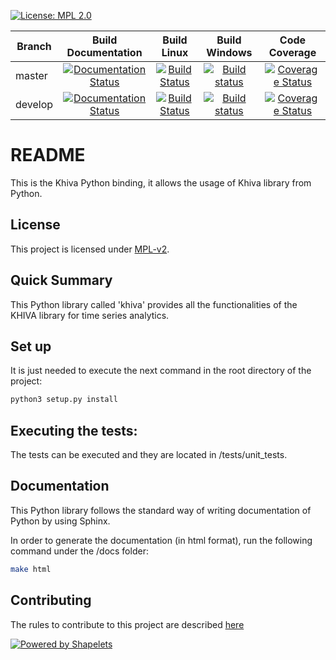 
[![License: MPL 2.0](https://img.shields.io/badge/License-MPL%202.0-brightgreen.svg)](https://github.com/shapelets/khiva-python/blob/master/LICENSE.txt)  

| Branch        | Build Documentation                                                                                                                                           | Build Linux                                                                                                                              |  Build Windows                                                                                                                                                                | Code Coverage                                                                                                                                                |
| ------------- |:-------------------------------------------------------------------------------------------------------------------------------------------------------------:|:----------------------------------------------------------------------------------------------------------------------------------------:|:-----------------------------------------------------------------------------------------------------------------------------------------------------------------------------:|:------------------------------------------------------------------------------------------------------------------------------------------------------------:|
| master        | [![Documentation Status](https://readthedocs.org/projects/khiva-python/badge/?version=master)](https://khiva-python.readthedocs.io/en/master/?badge=master)   | [![Build Status](https://travis-ci.org/shapelets/khiva-python.svg?branch=master)](https://travis-ci.org/shapelets/khiva-python/branches) | [![Build status](https://ci.appveyor.com/api/projects/status/7f4n5n0iydicfd9p/branch/master?svg=true)](https://ci.appveyor.com/project/shapelets/khiva-python/branch/master)  |[![Coverage Status](https://codecov.io/gh/shapelets/khiva-python/branch/master/graph/badge.svg)](https://codecov.io/gh/shapelets/khiva-python/branch/master)  |
| develop       | [![Documentation Status](https://readthedocs.org/projects/khiva-python/badge/?version=develop)](https://khiva-python.readthedocs.io/en/develop/?badge=develop)| [![Build Status](https://travis-ci.org/shapelets/khiva-python.svg?branch=develop)](https://travis-ci.org/shapelets/khiva-python/branches)| [![Build status](https://ci.appveyor.com/api/projects/status/7f4n5n0iydicfd9p/branch/develop?svg=true)](https://ci.appveyor.com/project/shapelets/khiva-python/branch/develop)|[![Coverage Status](https://codecov.io/gh/shapelets/khiva-python/branch/develop/graph/badge.svg)](https://codecov.io/gh/shapelets/khiva-python/branch/develop)|

# README #
This is the Khiva Python binding, it allows the usage of Khiva library from Python.

## License
This project is licensed under [MPL-v2](https://www.mozilla.org/en-US/MPL/2.0/). 

## Quick Summary
This Python library called 'khiva' provides all the functionalities of the KHIVA library for time series analytics.

## Set up
It is just needed to execute the next command in the root directory of the project:
```bash
python3 setup.py install
```
  
## Executing the tests:
The tests can be executed and they are located in <project-root-dir>/tests/unit_tests.
 
## Documentation
This Python library follows the standard way of writing documentation of Python by using Sphinx.

In order to generate the documentation (in html format), run the following command under the <project-root-dir>/docs folder:
```bash
make html
```

## Contributing
The rules to contribute to this project are described [here](CONTRIBUTING.md)


[![Powered by Shapelets](https://img.shields.io/badge/powered%20by-Shapelets-orange.svg?style=flat&colorA=E1523D&colorB=007D8A)](https://shapelets.io)